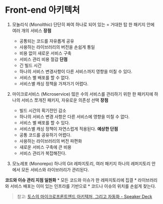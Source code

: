 # Front-end 아키텍처

1. 모놀리식 (Monolthic)
단단히 짜여 하나로 되어 있는
= 거대한 탑
한 패키지 안에 여러 개의 서비스
**장점**
	* 공통되는 코드를 자유롭게 공유
	* 사용하는 라이브러리의 버전을 손쉽게 통일
	* 비용 없이 새로운 서비스 구축
	* 서비스 관리 비용 절감
**단점**
	* 	긴 빌드 시간
	* 하나의 서비스 변경사항이 다른 서비스까지 영향을 미칠 수 있다.
	* 서비스 별 배포를 할 수 없다.
	* 서비스별 캐싱 정책을 가져가기 어렵다.

2. 마이크로서비스 (Microservice)
많은 수의 서비스를 관리하기 위한
한 패키지에 하나의 서비스
쪼개진 패키지, 자유로운 의존성 선택
**장점**
	* 빌드 시간의 획기전인 감소
	* 하나의 서비스 변경 사항은 다른 서비스에 영향을 미칠 수 없다.
	* 서비스 별 배포를 할 수 있다.
	* 서비스별 캐싱 정책이 자연스럽게 적용된다.
**예상한 단점**
	* 공통 코드를 공유하기 어렵다.
	* 사용하는 라이브러리의 버전 파편화
	* 새로운 서비스 구축에 큰 비용
	* 서비스 관리가 복잡해진다.
3. 모노레포 (Monorepo)
하나의 Git 레파지토리, 여러 패키지
하나의 레퍼지토리 안에서 모든 서비스와 라이브러리가 관리된다.

**코드와 이슈 관리 지점 일원화**
	* 모든 코드와 이슈가 한 레파지토리에 집결
	* 라이브러리와 서비스 배포는 이미 있는 인프라를 기반으로
	* 코드나 이슈의 위치를 손쉽게 찾는다.

> 참고: [토스의 마이크로프론트엔드 아키텍처, 그리고 자동화 - Speaker Deck](https://speakerdeck.com/raon0211/toseuyi-maikeuropeuronteuendeu-akitegceo-geurigo-jadonghwa?slide=55)  
